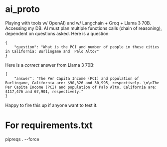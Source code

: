 # ai_proto
Playing with tools w/ OpenAI) and w/ Langchain + Groq + Llama 3 70B.
Accessing my DB.  AI must plan multiple functions calls (chain of reasoning),
dependent on questions asked.  Here is a question:

```
{
    "question": "What is the PCI and number of people in these cities in California: Burlingame and  Palo Alto?"
}
```

Here is a *correct* answer from Llama 3 70B:

```
{
    "answer": "The Per Capita Income (PCI) and population of Burlingame, California are: $90,326 and 30,995, respectively. \n\nThe Per Capita Income (PCI) and population of Palo Alto, California are: $117,476 and 67,901, respectively."
}
```

Happy to fire this up if anyone want to test it.

# For requirements.txt
pipreqs . --force
